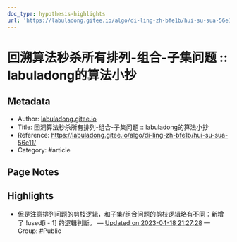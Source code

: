 ```yaml
---
doc_type: hypothesis-highlights
url: 'https://labuladong.gitee.io/algo/di-ling-zh-bfe1b/hui-su-sua-56e11/'
---
```


# 回溯算法秒杀所有排列-组合-子集问题 :: labuladong的算法小抄

## Metadata
- Author: [labuladong.gitee.io]()
- Title: 回溯算法秒杀所有排列-组合-子集问题 :: labuladong的算法小抄
- Reference: https://labuladong.gitee.io/algo/di-ling-zh-bfe1b/hui-su-sua-56e11/
- Category: #article

## Page Notes
## Highlights
- 但是注意排列问题的剪枝逻辑，和子集/组合问题的剪枝逻辑略有不同：新增了 !used[i - 1] 的逻辑判断。 — [Updated on 2023-04-18 21:27:28](https://hyp.is/w8yoWN3sEe21ObMWxoRqAA/labuladong.gitee.io/algo/di-ling-zh-bfe1b/hui-su-sua-56e11/) — Group: #Public





